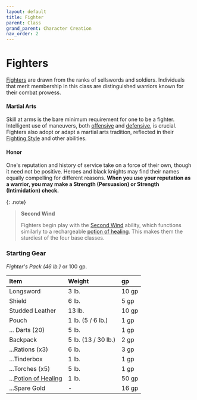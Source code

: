 ```yaml
---
layout: default
title: Fighter
parent: Class
grand_parent: Character Creation
nav_order: 2
---
```


# Fighters

[Fighters](../../more/classes/fighter) are drawn from the ranks of sellswords and soldiers. Individuals that merit membership in this class are distinguished warriors known for their combat prowess.

#### Martial Arts

Skill at arms is the bare minimum requirement for one to be a fighter. Intelligent use of maneuvers, both [offensive](../../more/review/maneuvers_offense) and [defensive](../../more/review/maneuvers_defense), is crucial. Fighters also adopt or adapt a martial arts tradition, reflected in their [Fighting Style](../../more/classes/fighter#fighting-style) and other abilities.

#### Honor
One's reputation and history of service take on a force of their own, though it need not be positive. Heroes and black knights may find their names equally compelling for different reasons. **When you use your reputation as a warrior, you may make a Strength (Persuasion) or Strength (Intimidation) check.** 

{: .note}
> **Second Wind**
>
> Fighters begin play with the [Second Wind](../../more/classes/fighter#fighter-class) ability, which functions similarly to a rechargeable [potion of healing](../../gear/alchemics). This makes them the sturdiest of the four base classes.

### Starting Gear

_Fighter's Pack (46 lb.)_ or 100 gp.

| Item                                         | Weight              | gp    |
| :------------------------------------------- | :------------------ | :---- |
| Longsword                                    | 3 lb.               | 10 gp |
| Shield                                       | 6 lb.               | 5 gp  |
| Studded Leather                              | 13 lb.              | 10 gp |
| Pouch                                        | 1 lb. (5 / 6 lb.)   | 1 gp  |
| ... Darts (20)                               | 5 lb.               | 1 gp  |
| Backpack                                     | 5 lb. (13 / 30 lb.) | 2 gp  |
| ...Rations (x3)                              | 6 lb.               | 3 gp  |
| ...Tinderbox                                 | 1 lb.               | 1 gp  |
| ...Torches (x5)                              | 5 lb.               | 1 gp  |
| ...[Potion of Healing](../../gear/alchemics) | 1 lb.               | 50 gp |
| ...Spare Gold                                | -                   | 16 gp |

